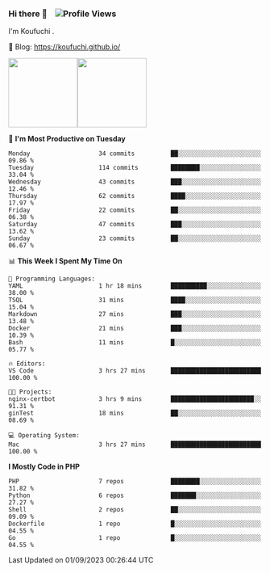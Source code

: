 ### Hi there 👋 &nbsp;&nbsp; ![Profile Views](http://img.shields.io/badge/Profile%20Views-122-blue)

I'm Koufuchi . 

📔 Blog: <https://koufuchi.github.io/>

<img align="" height="137px" src="https://github-readme-stats.vercel.app/api?username=Koufuchi&hide=issues,contribs&show_icons=true&line_height=21&theme=radical&locale=en" /><img align="" height="137px" src="https://github-readme-stats.vercel.app/api/top-langs/?username=Koufuchi&layout=compact&hide=blade,html,css&theme=radical&locale=en" />

<!--START_SECTION:waka-->
📅 **I'm Most Productive on Tuesday** 

```text
Monday                   34 commits          ██░░░░░░░░░░░░░░░░░░░░░░░   09.86 % 
Tuesday                  114 commits         ████████░░░░░░░░░░░░░░░░░   33.04 % 
Wednesday                43 commits          ███░░░░░░░░░░░░░░░░░░░░░░   12.46 % 
Thursday                 62 commits          ████░░░░░░░░░░░░░░░░░░░░░   17.97 % 
Friday                   22 commits          ██░░░░░░░░░░░░░░░░░░░░░░░   06.38 % 
Saturday                 47 commits          ███░░░░░░░░░░░░░░░░░░░░░░   13.62 % 
Sunday                   23 commits          ██░░░░░░░░░░░░░░░░░░░░░░░   06.67 % 
```


📊 **This Week I Spent My Time On** 

```text
💬 Programming Languages: 
YAML                     1 hr 18 mins        ██████████░░░░░░░░░░░░░░░   38.00 % 
TSQL                     31 mins             ████░░░░░░░░░░░░░░░░░░░░░   15.04 % 
Markdown                 27 mins             ███░░░░░░░░░░░░░░░░░░░░░░   13.48 % 
Docker                   21 mins             ███░░░░░░░░░░░░░░░░░░░░░░   10.39 % 
Bash                     11 mins             █░░░░░░░░░░░░░░░░░░░░░░░░   05.77 % 

🔥 Editors: 
VS Code                  3 hrs 27 mins       █████████████████████████   100.00 % 

🐱‍💻 Projects: 
nginx-certbot            3 hrs 9 mins        ███████████████████████░░   91.31 % 
ginTest                  18 mins             ██░░░░░░░░░░░░░░░░░░░░░░░   08.69 % 

💻 Operating System: 
Mac                      3 hrs 27 mins       █████████████████████████   100.00 % 
```

**I Mostly Code in PHP** 

```text
PHP                      7 repos             ████████░░░░░░░░░░░░░░░░░   31.82 % 
Python                   6 repos             ███████░░░░░░░░░░░░░░░░░░   27.27 % 
Shell                    2 repos             ██░░░░░░░░░░░░░░░░░░░░░░░   09.09 % 
Dockerfile               1 repo              █░░░░░░░░░░░░░░░░░░░░░░░░   04.55 % 
Go                       1 repo              █░░░░░░░░░░░░░░░░░░░░░░░░   04.55 % 
```




 Last Updated on 01/09/2023 00:26:44 UTC
<!--END_SECTION:waka-->


